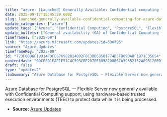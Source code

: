 ```yaml
---
title: "azure: [Launched] Generally Available: Confidential computing for Azure Database for PostgreSQL flexible server"
date: 2025-09-17T15:45:39.000Z
slug: launched-generally-available-confidential-computing-for-azure-database-for-postgresql-flexible-server
update_categories: ["azure"]
update_tags: ["Azure", "Confidential Computing", "PostgreSQL", "Flexible Server", "GA", "Data Protection", "TEEs", "Security"]
update_bullets: ["General availability (GA) of Confidential Computing for Azure Database for PostgreSQL — Flexible Server.", "Uses hardware-based trusted execution environments (TEEs) to encrypt and protect data in use.", "Processes data only within attested/secured execution environments to reduce exposure in the cloud.", "Intended for customers requiring stronger in-use data protection and enhanced compliance controls.", "Available as an option for Flexible Server deployments on Azure (see product announcement for region and configuration details)."]
timeframes: ["2025-09"]
link: "https://azure.microsoft.com/updates?id=500795"
source: "Azure Updates"
timeframeKey: "2025-09"
id: "723F0806F19D14FDFE676902814892F8C3BB5B581774D5FD89DADF1971C35654"
contentHash: "9DCFF01EAE1E51C4C593CBE207FE8858208B6CA39552152A895120ED12E45D20"
draft: false
type: "updates2"
llmSummary: "Azure Database for PostgreSQL — Flexible Server now generally available with Confidential Computing support, using hardware-based trusted execution environments (TEEs) to protect data while it is being processed."
---
```


Azure Database for PostgreSQL — Flexible Server now generally available with Confidential Computing support, using hardware-based trusted execution environments (TEEs) to protect data while it is being processed.

- **Source:** [Azure Updates](https://azure.microsoft.com/updates?id=500795)
